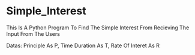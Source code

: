 # Simple_Interest
This Is A Python Program To Find The Simple Interest
From Recieving The Input From The Users

Datas:
Principle As P,
Time Duration As T,
Rate Of Interet As R
